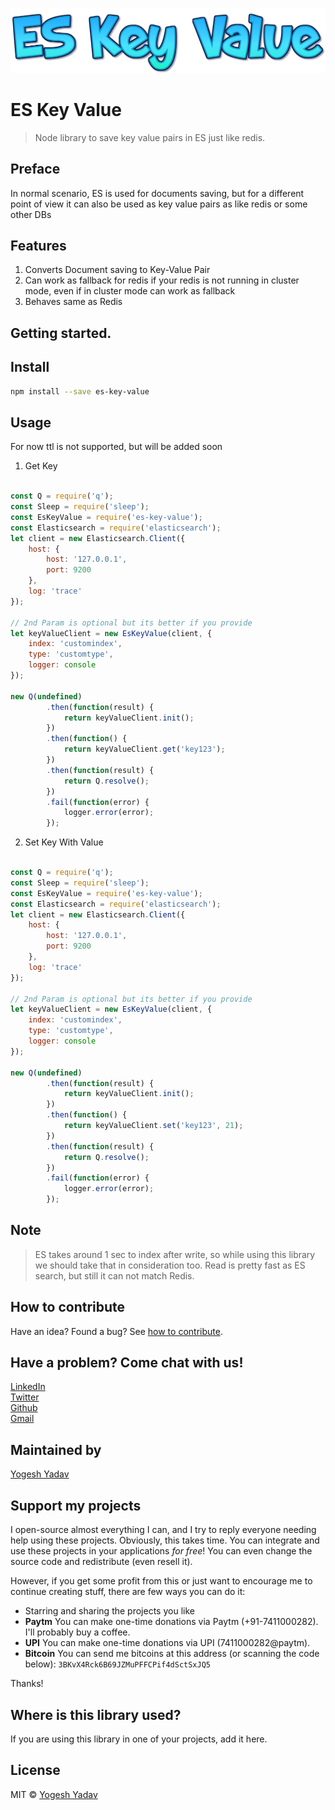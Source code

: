 ![ES Key Value](assets/esKeyValue.png?raw=true "ES Key Value")

# ES Key Value
> Node library to save key value pairs in ES just like redis.

## Preface
In normal scenario, ES is used for documents saving, but for a different point of view it can also be used as key value pairs as like redis or some other DBs

## Features
1. Converts Document saving to Key-Value Pair
2. Can work as fallback for redis if your redis is not running in cluster mode, even if in cluster mode can work as fallback
3. Behaves same as Redis

## Getting started. ##

## Install
```bash
npm install --save es-key-value
```

## Usage
For now ttl is not supported, but will be added soon

1. Get Key

```javascript

const Q = require('q');
const Sleep = require('sleep');
const EsKeyValue = require('es-key-value');
const Elasticsearch = require('elasticsearch');
let client = new Elasticsearch.Client({
    host: {
        host: '127.0.0.1',
        port: 9200
    },
    log: 'trace'
});

// 2nd Param is optional but its better if you provide
let keyValueClient = new EsKeyValue(client, {
    index: 'customindex',
    type: 'customtype',
    logger: console
});

new Q(undefined)
        .then(function(result) {
            return keyValueClient.init();
        })
        .then(function() {
            return keyValueClient.get('key123');
        })
        .then(function(result) {
            return Q.resolve();
        })
        .fail(function(error) {
            logger.error(error);
        });
```

2. Set Key With Value

```javascript

const Q = require('q');
const Sleep = require('sleep');
const EsKeyValue = require('es-key-value');
const Elasticsearch = require('elasticsearch');
let client = new Elasticsearch.Client({
    host: {
        host: '127.0.0.1',
        port: 9200
    },
    log: 'trace'
});

// 2nd Param is optional but its better if you provide
let keyValueClient = new EsKeyValue(client, {
    index: 'customindex',
    type: 'customtype',
    logger: console
});

new Q(undefined)
        .then(function(result) {
            return keyValueClient.init();
        })
        .then(function() {
            return keyValueClient.set('key123', 21);
        })
        .then(function(result) {
            return Q.resolve();
        })
        .fail(function(error) {
            logger.error(error);
        });
```

## Note
> ES takes around 1 sec to index after write, so while using this library we should take that in consideration too. Read is pretty fast as ES search, but still it can not match Redis.

## How to contribute
Have an idea? Found a bug? See [how to contribute][contributing].

## Have a problem? Come chat with us! ##
[LinkedIn](https://www.linkedin.com/in/yogeshyadav108098)<br />
[Twitter](https://twitter.com/Yogeshyadav098)<br />
[Github](https://github.com/yogeshyadav108098)<br />
[Gmail](<mailto:yogeshyadav108098@gmail.com>)

## Maintained by ##
[Yogesh Yadav](https://www.linkedin.com/in/yogeshyadav108098/)

## Support my projects

I open-source almost everything I can, and I try to reply everyone needing help using these projects. Obviously,
this takes time. You can integrate and use these projects in your applications *for free*! You can even change the source code and redistribute (even resell it).

However, if you get some profit from this or just want to encourage me to continue creating stuff, there are few ways you can do it:

 - Starring and sharing the projects you like
 - **Paytm** You can make one-time donations via Paytm (+91-7411000282). I'll probably buy a coffee.
 - **UPI** You can make one-time donations via UPI (7411000282@paytm).
 - **Bitcoin** You can send me bitcoins at this address (or scanning the code below): `3BKvX4Rck6B69JZMuPFFCPif4dSctSxJQ5`

Thanks!


## Where is this library used?
If you are using this library in one of your projects, add it here.


## License
MIT © [Yogesh Yadav](https://www.linkedin.com/in/yogeshyadav108098/)

[contributing]: /CONTRIBUTING.md